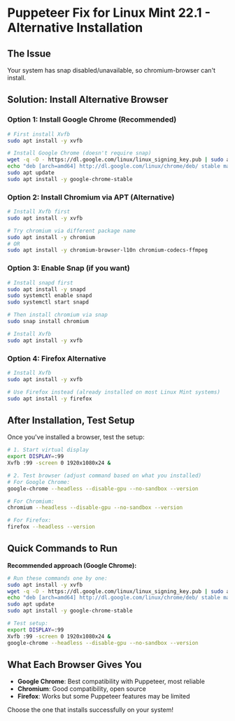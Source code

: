 # Puppeteer Fix for Linux Mint 22.1 - Alternative Installation

## The Issue
Your system has snap disabled/unavailable, so chromium-browser can't install.

## Solution: Install Alternative Browser

### Option 1: Install Google Chrome (Recommended)
```bash
# First install Xvfb
sudo apt install -y xvfb

# Install Google Chrome (doesn't require snap)
wget -q -O - https://dl.google.com/linux/linux_signing_key.pub | sudo apt-key add -
echo "deb [arch=amd64] http://dl.google.com/linux/chrome/deb/ stable main" | sudo tee /etc/apt/sources.list.d/google-chrome.list
sudo apt update
sudo apt install -y google-chrome-stable
```

### Option 2: Install Chromium via APT (Alternative)
```bash
# Install Xvfb first
sudo apt install -y xvfb

# Try chromium via different package name
sudo apt install -y chromium
# OR
sudo apt install -y chromium-browser-l10n chromium-codecs-ffmpeg
```

### Option 3: Enable Snap (if you want)
```bash
# Install snapd first
sudo apt install -y snapd
sudo systemctl enable snapd
sudo systemctl start snapd

# Then install chromium via snap
sudo snap install chromium

# Install Xvfb
sudo apt install -y xvfb
```

### Option 4: Firefox Alternative
```bash
# Install Xvfb
sudo apt install -y xvfb

# Use Firefox instead (already installed on most Linux Mint systems)
sudo apt install -y firefox
```

## After Installation, Test Setup

Once you've installed a browser, test the setup:

```bash
# 1. Start virtual display
export DISPLAY=:99
Xvfb :99 -screen 0 1920x1080x24 &

# 2. Test browser (adjust command based on what you installed)
# For Google Chrome:
google-chrome --headless --disable-gpu --no-sandbox --version

# For Chromium:
chromium --headless --disable-gpu --no-sandbox --version

# For Firefox:
firefox --headless --version
```

## Quick Commands to Run

**Recommended approach (Google Chrome):**
```bash
# Run these commands one by one:
sudo apt install -y xvfb
wget -q -O - https://dl.google.com/linux/linux_signing_key.pub | sudo apt-key add -
echo "deb [arch=amd64] http://dl.google.com/linux/chrome/deb/ stable main" | sudo tee /etc/apt/sources.list.d/google-chrome.list
sudo apt update
sudo apt install -y google-chrome-stable

# Test setup:
export DISPLAY=:99
Xvfb :99 -screen 0 1920x1080x24 &
google-chrome --headless --disable-gpu --no-sandbox --version
```

## What Each Browser Gives You

- **Google Chrome**: Best compatibility with Puppeteer, most reliable
- **Chromium**: Good compatibility, open source
- **Firefox**: Works but some Puppeteer features may be limited

Choose the one that installs successfully on your system!
